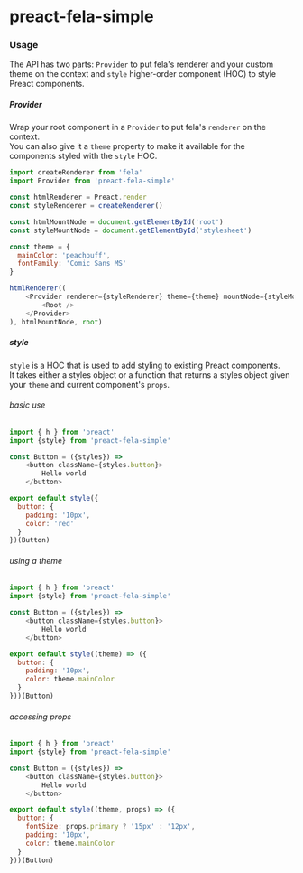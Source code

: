 # preact-fela-simple

### Usage

The API has two parts: `Provider` to put fela's renderer and your custom theme on the context 
and `style` higher-order component (HOC) to style Preact components.

##### Provider

Wrap your root component in a `Provider` to put fela's `renderer` on the context. <br/>
You can also give it a `theme` property to make it available for the components styled with the `style` HOC.

```js
import createRenderer from 'fela'
import Provider from 'preact-fela-simple'

const htmlRenderer = Preact.render
const styleRenderer = createRenderer()

const htmlMountNode = document.getElementById('root')
const styleMountNode = document.getElementById('stylesheet')

const theme = {
  mainColor: 'peachpuff',
  fontFamily: 'Comic Sans MS'
}

htmlRenderer((
	<Provider renderer={styleRenderer} theme={theme} mountNode={styleMountNode}>
		<Root />
	</Provider>
), htmlMountNode, root)
```

##### style

`style` is a HOC that is used to add styling to existing Preact components.<br/>
It takes either a styles object or a function that returns a styles object given your `theme` and current component's `props`.

###### basic use

```js
import { h } from 'preact'
import {style} from 'preact-fela-simple'

const Button = ({styles}) => 
	<button className={styles.button}>
		Hello world
	</button>

export default style({
  button: {
    padding: '10px',
    color: 'red'
  }
})(Button)
```

###### using a theme

```js
import { h } from 'preact'
import {style} from 'preact-fela-simple'

const Button = ({styles}) => 
	<button className={styles.button}>
		Hello world
	</button>

export default style((theme) => ({
  button: {
    padding: '10px',
    color: theme.mainColor
  }
}))(Button)
```

###### accessing props

```js
import { h } from 'preact'
import {style} from 'preact-fela-simple'

const Button = ({styles}) => 
	<button className={styles.button}>
		Hello world
	</button>

export default style((theme, props) => ({
  button: {
    fontSize: props.primary ? '15px' : '12px',
    padding: '10px',
    color: theme.mainColor
  }
}))(Button)
```